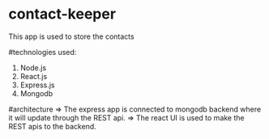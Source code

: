 # contact-keeper
This app is used to store the contacts

#technologies used:
1) Node.js
2) React.js
3) Express.js
4) Mongodb

#architecture
=> The express app is connected to mongodb backend where it will update through the REST api.
=> The react UI is used to make the REST apis to the backend.
